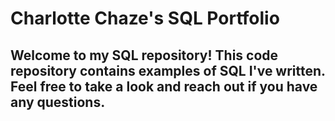 # Charlotte Chaze's SQL Portfolio

## Welcome to my SQL repository! This code repository contains examples of SQL I've written. Feel free to take a look and reach out if you have any questions.
